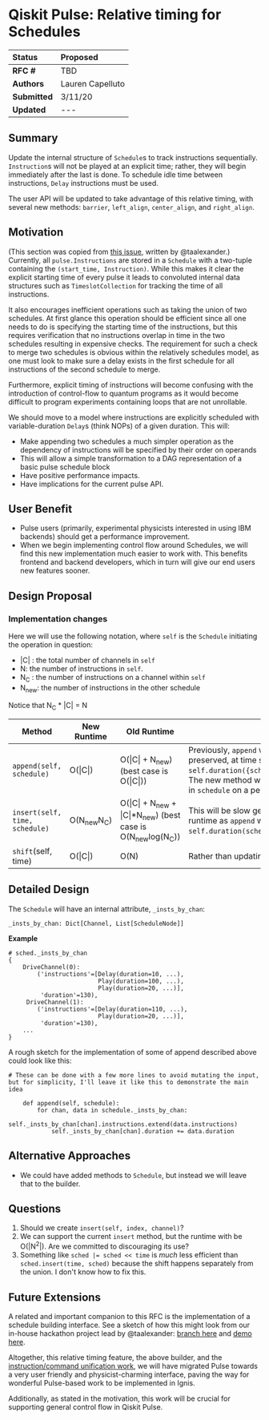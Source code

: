 # Qiskit Pulse: Relative timing for Schedules

| **Status**        | **Proposed** |
|:------------------|:---------------------------------------------|
| **RFC #**         | TBD                                          |
| **Authors**       | Lauren Capelluto                             |
| **Submitted**     | 3/11/20                                      |
| **Updated**       | ---                                          |


## Summary
Update the internal structure of `Schedule`s to track instructions sequentially. `Instruction`s will not be played at an explicit time; rather, they will begin immediately after the last is done. To schedule idle time between instructions, `Delay` instructions must be used.

The user API will be updated to take advantage of this relative timing, with several new methods: `barrier`, `left_align`, `center_align`, and `right_align`.

## Motivation
(This section was copied from [this issue](https://github.com/Qiskit/qiskit-terra/issues/3749), written by @taalexander.)
Currently, all `pulse.Instructions` are stored in a `Schedule` with a two-tuple containing the `(start_time, Instruction)`. While this makes it clear the explicit starting time of every pulse it leads to convoluted internal data structures such as `TimeslotCollection` for tracking the time of all instructions.

It also encourages inefficient operations such as taking the union of two schedules. At first glance this operation should be efficient since all one needs to do is specifying the starting time of the instructions, but this requires verification that no instructions overlap in time in the two schedules resulting in expensive checks. The requirement for such a check to merge two schedules is obvious within the relatively schedules model, as one must look to make sure a delay exists in the first schedule for all instructions of the second schedule to merge.

Furthermore, explicit timing of instructions will become confusing with the introduction of control-flow to quantum programs as it would become difficult to program experiments containing loops that are not unrollable.

We should move to a model where instructions are explicitly scheduled with variable-duration `Delay`s (think NOPs) of a given duration. This will:

 - Make appending two schedules a much simpler operation as the dependency of instructions will be specified by their order on operands
 - This will allow a simple transformation to a DAG representation of a basic pulse schedule block
 - Have positive performance impacts.
 - Have implications for the current pulse API.

## User Benefit
 - Pulse users (primarily, experimental physicists interested in using IBM backends) should get a performance improvement.
 - When we begin implementing control flow around Schedules, we will find this new implementation much easier to work with. This benefits frontend and backend developers, which in turn will give our end users new features sooner.

## Design Proposal

### Implementation changes

Here we will use the following notation, where `self` is the `Schedule` initiating the operation in question:

 - |C| : the total number of channels in `self`
 - N: the number of instructions in `self`.
 - N<sub>C</sub> : the number of instructions on a channel within `self`
 - N<sub>new</sub>: the number of instructions in the other schedule

Notice that N<sub>C</sub> * |C| = N

| Method        | New Runtime        | Old Runtime | Change          |
|---------------|--------------------|-------------|-----------------|
| `append(self, schedule)` | O(\|C\|) | O(\|C\| + N<sub>new</sub>) (best case is O(\|C\|)) | Previously, `append` would add `schedule` to `self` with relative times preserved, at time set by `self.duration({schedule.channels}.intersection({self.channels}))`. The new method will simply extend the instructions in `self` with those in `schedule` on a per channel basis. |
|`insert(self, time, schedule)`| O(N<sub>new</sub>N<sub>C</sub>) | O(\|C\| + N<sub>new</sub> + \|C\|*N<sub>new</sub>) (best case is O(N<sub>new</sub>log(N<sub>C</sub>)) | This will be slow generally, but it can be implemented with the same runtime as `append` when the `time` is greater than `self.duration(schedule.channels)`. |
|`shift`(self, time) | O(\|C\|) | O(N) | Rather than updating every time interval, we can just prepend a delay. |


## Detailed Design

The `Schedule` will have an internal attribute, `_insts_by_chan`:

```
_insts_by_chan: Dict[Channel, List[ScheduleNode]]
```

**Example**
```
# sched._insts_by_chan
{
    DriveChannel(0):
        ('instructions'=[Delay(duration=10, ...),
                         Play(duration=100, ...),
                         Play(duration=20, ...)],
         'duration'=130),
     DriveChannel(1):
        ('instructions'=[Delay(duration=110, ...),
                         Play(duration=20, ...)],
         'duration'=130),
    ...
}
```

A rough sketch for the implementation of some of append described above could look like this:

```
# These can be done with a few more lines to avoid mutating the input, but for simplicity, I'll leave it like this to demonstrate the main idea

    def append(self, schedule):
        for chan, data in schedule._insts_by_chan:
            self._insts_by_chan[chan].instructions.extend(data.instructions)
            self._insts_by_chan[chan].duration += data.duration
```

 
## Alternative Approaches

- We could have added methods to `Schedule`, but instead we will leave that to the builder.

## Questions

 1. Should we create `insert(self, index, channel)`?
 1. We can support the current `insert` method, but the runtime with be O(|N<sup>2</sup>|). Are we committed to discouraging its use?
 2. Something like `sched |= sched << time` is *much* less efficient than `sched.insert(time, sched)` because the shift happens separately from the union. I don't know how to fix this.

## Future Extensions

A related and important companion to this RFC is the implementation of a schedule building interface. See a sketch of how this might look from our in-house hackathon project lead by @taalexander: [branch here](https://github.com/taalexander/qiskit-terra/tree/pulse-builder-interface) and [demo here](https://github.com/taalexander/qiskit-terra/blob/pulse-builder-interface/notebooks/Pulse%20DSL%20Demo.ipynb).

Altogether, this relative timing feature, the above builder, and the [instruction/command unification work](https://github.com/Qiskit/rfcs/pull/12), we will have migrated Pulse towards a very user friendly and physicist-charming interface, paving the way for wonderful Pulse-based work to be implemented in Ignis.

Additionally, as stated in the motivation, this work will be crucial for supporting general control flow in Qiskit Pulse.
